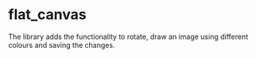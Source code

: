 # flat_canvas
The library adds the functionality to rotate, draw an image using different colours and saving the changes.
